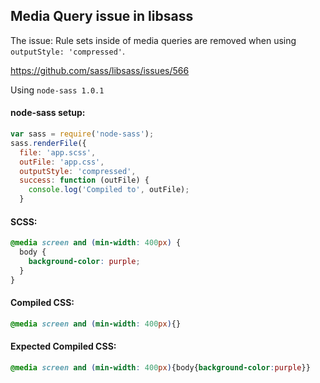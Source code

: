 ## Media Query issue in libsass

The issue:
Rule sets inside of media queries are removed when using `outputStyle: 'compressed'`.

https://github.com/sass/libsass/issues/566

Using `node-sass 1.0.1`

#### node-sass setup:
```javascript
var sass = require('node-sass');
sass.renderFile({
  file: 'app.scss',
  outFile: 'app.css',
  outputStyle: 'compressed',
  success: function (outFile) {
    console.log('Compiled to', outFile);
  }
```

#### SCSS:
```scss
@media screen and (min-width: 400px) {
  body {
    background-color: purple;
  }
}
```

#### Compiled CSS:
```css
@media screen and (min-width: 400px){}
```

#### Expected Compiled CSS:
```css
@media screen and (min-width: 400px){body{background-color:purple}}
```
